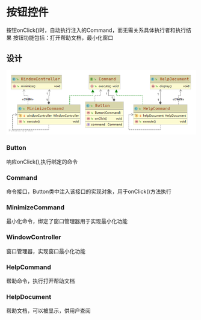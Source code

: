 # 按钮控件

按钮onClick()时，自动执行注入的Command，而无需关系具体执行者和执行结果
按钮功能包括：打开帮助文档，最小化窗口

## 设计

![](./uml.png)

### Button
响应onClick(),执行绑定的命令

### Command
命令接口，Button类中注入该接口的实现对象，用于onClick()方法执行

### MinimizeCommand
最小化命令，绑定了窗口管理器用于实现最小化功能

### WindowController
窗口管理器，实现窗口最小化功能

### HelpCommand
帮助命令，执行打开帮助文档

### HelpDocument
帮助文档，可以被显示，供用户查阅